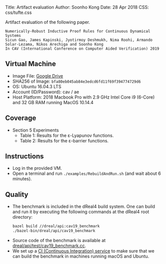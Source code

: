 Title:   Artifact evaluation
Author:  Soonho Kong
Date:    28 Apr 2018
CSS: css/tufte.css

Artifact evaluation of the following paper.

```
Numerically-Robust Inductive Proof Rules for Continuous Dynamical Systems
Sicun Gao, James Kapinski, Jyotirmoy Deshmukh, Nima Roohi, Armando Solar-Lezama, Nikos Arechiga and Soonho Kong
In CAV (International Conference on Computer Aided Verification) 2019
```

Virtual Machine
---------------

 - Image File: [Google Drive](https://drive.google.com/open?id=1-s0dAHbMBzuUQhMrov34Yi3EBlQTzI7K)
 - SHA256 of Image: `bfa80eb045ab84e3edcd6fd11f69f394774729d6`
 - OS: Ubuntu 16.04.3 LTS
 - Account (ID/Password): cav / ae
 - Host Platform: 2018 Macbook Pro with 2.9 GHz Intel Core i9
   (6-Core) and 32 GB RAM running MacOS 10.14.4

Coverage
--------

 - Section 5 Experiments
    - Table 1: Results for the ε-Lyapunov functions.
    - Table 2: Results for the ε-barrier functions.

Instructions
------------

 - Log in the provided VM. 
 - Open a terminal and run `./examples/RebuildAndRun.sh` (and wait about 6 minutes).

Quality
-------

 - The benchmark is included in the dReal4 build system. One can build and run it by executing the following commands at the dReal4 root directory:
    ```bash
    bazel build //dreal/api:cav19_benchmark
    ./bazel-bin/dreal/api/cav19_benchmark
    ```
 - Source code of the benchmark is available at [dreal/api/test/cav19_benchmark.cc](https://github.com/dreal/dreal4/blob/master/dreal/api/test/cav19_benchmark.cc).
 - We set up a [CI (Continuous Integration) service](https://travis-ci.org/dreal/dreal4) to make sure that
   we can build the benchmark in machines running macOS and Ubuntu.
